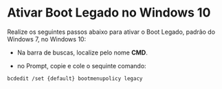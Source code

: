 # Ativar Boot Legado no Windows 10

Realize os seguintes passos abaixo para ativar o Boot Legado, padrão do Windows 7, no Windows 10:

* Na barra de buscas, localize pelo nome **CMD**.

* no Prompt, copie e cole o sequinte comando:

~~~~
bcdedit /set {default} bootmenupolicy legacy
~~~~
